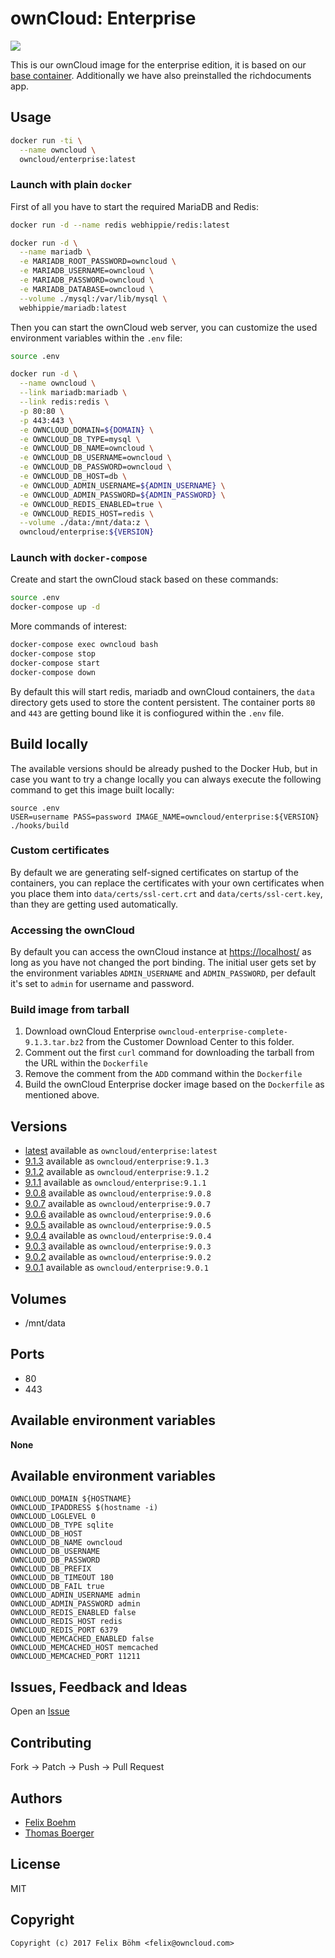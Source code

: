 # ownCloud: Enterprise

[![](https://images.microbadger.com/badges/image/owncloud/enterprise.svg)](https://microbadger.com/images/owncloud/enterprise "Get your own image badge on microbadger.com")

This is our ownCloud image for the enterprise edition, it is based on our [base container](https://registry.hub.docker.com/u/owncloud/base/). Additionally we have also preinstalled the richdocuments app.


## Usage

```bash
docker run -ti \
  --name owncloud \
  owncloud/enterprise:latest
```


### Launch with plain `docker`

First of all you have to start the required MariaDB and Redis:

```bash
docker run -d --name redis webhippie/redis:latest

docker run -d \
  --name mariadb \
  -e MARIADB_ROOT_PASSWORD=owncloud \
  -e MARIADB_USERNAME=owncloud \
  -e MARIADB_PASSWORD=owncloud \
  -e MARIADB_DATABASE=owncloud \
  --volume ./mysql:/var/lib/mysql \
  webhippie/mariadb:latest
```

Then you can start the ownCloud web server, you can customize the used environment variables within the `.env` file:

```bash
source .env

docker run -d \
  --name owncloud \
  --link mariadb:mariadb \
  --link redis:redis \
  -p 80:80 \
  -p 443:443 \
  -e OWNCLOUD_DOMAIN=${DOMAIN} \
  -e OWNCLOUD_DB_TYPE=mysql \
  -e OWNCLOUD_DB_NAME=owncloud \
  -e OWNCLOUD_DB_USERNAME=owncloud \
  -e OWNCLOUD_DB_PASSWORD=owncloud \
  -e OWNCLOUD_DB_HOST=db \
  -e OWNCLOUD_ADMIN_USERNAME=${ADMIN_USERNAME} \
  -e OWNCLOUD_ADMIN_PASSWORD=${ADMIN_PASSWORD} \
  -e OWNCLOUD_REDIS_ENABLED=true \
  -e OWNCLOUD_REDIS_HOST=redis \
  --volume ./data:/mnt/data:z \
  owncloud/enterprise:${VERSION}
```


### Launch with `docker-compose`

Create and start the ownCloud stack based on these commands:

```bash
source .env
docker-compose up -d
```

More commands of interest:

```bash
docker-compose exec owncloud bash
docker-compose stop
docker-compose start
docker-compose down
```

By default this will start redis, mariadb and ownCloud containers, the `data` directory gets used to store the content persistent. The container ports `80` and `443` are getting bound like it is confiogured within the `.env` file.


## Build locally

The available versions should be already pushed to the Docker Hub, but in case you want to try a change locally you can always execute the following command to get this image built locally:

```
source .env
USER=username PASS=password IMAGE_NAME=owncloud/enterprise:${VERSION} ./hooks/build
```


### Custom certificates

By default we are generating self-signed certificates on startup of the containers, you can replace the certificates with your own certificates when you place them into `data/certs/ssl-cert.crt` and `data/certs/ssl-cert.key`, than they are getting used automatically.


### Accessing the ownCloud

By default you can access the ownCloud instance at [https://localhost/](https://localhost/) as long as you have not changed the port binding. The initial user gets set by the environment variables `ADMIN_USERNAME` and `ADMIN_PASSWORD`, per default it's set to `admin` for username and password.


### Build image from tarball

1. Download ownCloud Enterprise ```owncloud-enterprise-complete-9.1.3.tar.bz2``` from the Customer Download Center to this folder.
2. Comment out the first `curl` command for downloading the tarball from the URL within the `Dockerfile`
3. Remove the comment from the `ADD` command within the `Dockerfile`
4. Build the ownCloud Enterprise docker image based on the `Dockerfile` as mentioned above.


## Versions

* [latest](https://github.com/owncloud-docker/enterprise/tree/master) available as ```owncloud/enterprise:latest```
* [9.1.3](https://github.com/owncloud-docker/enterprise/tree/9.1.3) available as ```owncloud/enterprise:9.1.3```
* [9.1.2](https://github.com/owncloud-docker/enterprise/tree/9.1.2) available as ```owncloud/enterprise:9.1.2```
* [9.1.1](https://github.com/owncloud-docker/enterprise/tree/9.1.1) available as ```owncloud/enterprise:9.1.1```
* [9.0.8](https://github.com/owncloud-docker/enterprise/tree/9.0.8) available as ```owncloud/enterprise:9.0.8```
* [9.0.7](https://github.com/owncloud-docker/enterprise/tree/9.0.7) available as ```owncloud/enterprise:9.0.7```
* [9.0.6](https://github.com/owncloud-docker/enterprise/tree/9.0.6) available as ```owncloud/enterprise:9.0.6```
* [9.0.5](https://github.com/owncloud-docker/enterprise/tree/9.0.5) available as ```owncloud/enterprise:9.0.5```
* [9.0.4](https://github.com/owncloud-docker/enterprise/tree/9.0.4) available as ```owncloud/enterprise:9.0.4```
* [9.0.3](https://github.com/owncloud-docker/enterprise/tree/9.0.3) available as ```owncloud/enterprise:9.0.3```
* [9.0.2](https://github.com/owncloud-docker/enterprise/tree/9.0.2) available as ```owncloud/enterprise:9.0.2```
* [9.0.1](https://github.com/owncloud-docker/enterprise/tree/9.0.1) available as ```owncloud/enterprise:9.0.1```


## Volumes

* /mnt/data


## Ports

* 80
* 443


## Available environment variables

**None**


## Available environment variables

```
OWNCLOUD_DOMAIN ${HOSTNAME}
OWNCLOUD_IPADDRESS $(hostname -i)
OWNCLOUD_LOGLEVEL 0
OWNCLOUD_DB_TYPE sqlite
OWNCLOUD_DB_HOST
OWNCLOUD_DB_NAME owncloud
OWNCLOUD_DB_USERNAME
OWNCLOUD_DB_PASSWORD
OWNCLOUD_DB_PREFIX
OWNCLOUD_DB_TIMEOUT 180
OWNCLOUD_DB_FAIL true
OWNCLOUD_ADMIN_USERNAME admin
OWNCLOUD_ADMIN_PASSWORD admin
OWNCLOUD_REDIS_ENABLED false
OWNCLOUD_REDIS_HOST redis
OWNCLOUD_REDIS_PORT 6379
OWNCLOUD_MEMCACHED_ENABLED false
OWNCLOUD_MEMCACHED_HOST memcached
OWNCLOUD_MEMCACHED_PORT 11211
```


## Issues, Feedback and Ideas

Open an [Issue](https://github.com/owncloud-docker/base/issues)


## Contributing

Fork -> Patch -> Push -> Pull Request


## Authors

* [Felix Boehm](https://github.com/felixboehm)
* [Thomas Boerger](https://github.com/tboerger)


## License

MIT


## Copyright

```
Copyright (c) 2017 Felix Böhm <felix@owncloud.com>
```
